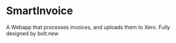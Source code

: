 # SmartInvoice
A Webapp that processes invoices, and uploads them to Xero.
Fully designed by bolt.new
